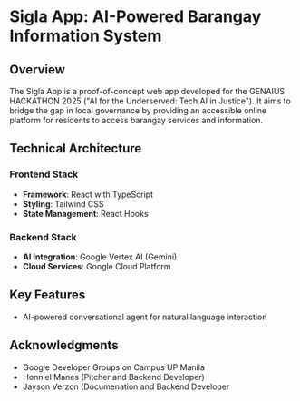 # Sigla App: AI-Powered Barangay Information System

## Overview
The Sigla App is a proof-of-concept web app developed for the GENAIUS HACKATHON 2025 ("AI for the Underserved: Tech AI in Justice"). It aims to bridge the gap in local governance by providing an accessible online platform for residents to access barangay services and information.

## Technical Architecture

### Frontend Stack
- **Framework**: React with TypeScript
- **Styling**: Tailwind CSS
- **State Management**: React Hooks


### Backend Stack
- **AI Integration**: Google Vertex AI (Gemini)
- **Cloud Services**: Google Cloud Platform

## Key Features
-  AI-powered conversational agent for natural language interaction

## Acknowledgments
- Google Developer Groups on Campus UP Manila 
- Honniel Manes (Pitcher and Backend Developer)
- Jayson Verzon (Documenation and Backend Developer

